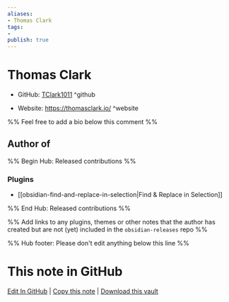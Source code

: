 ```yaml
---
aliases:
- Thomas Clark
tags:
- 
publish: true
---
```


# Thomas Clark

- GitHub: [TClark1011](https://github.com/TClark1011/) ^github
<!-- - Discord: `@` ^discord-->
- Website: <https://thomasclark.io/> ^website
<!-- - [[Publish sites|Publish site]]: ^publish-->

%% Feel free to add a bio below this comment %%


## Author of

%% Begin Hub: Released contributions %%
### Plugins
- [[obsidian-find-and-replace-in-selection|Find & Replace in Selection]]

%% End Hub: Released contributions %%

%% Add links to any plugins, themes or other notes that the author has created but are not (yet) included in the `obsidian-releases` repo %%

<!--
### Unlisted plugins

- 
-->

<!--
### Others

- 
-->

<!--
## Sponsor this author

- [[GitHub sponsors]]: [Sponsor @TClark1011 on GitHub Sponsors](https://github.com/sponsors/TClark1011) ^github-sponsor
- [[Buy me a coffee]]: ^buy-me-a-coffee
- [[PayPal]]: ^paypal
- [[Patreon]]: ^patreon

-->

<!--
## Follow this author

- [[YouTube Channels|On YouTube]]: ^youtube
- Twitter: ^twitter
- ...
-->

%% Hub footer: Please don't edit anything below this line %%

# This note in GitHub

<span class="git-footer">[Edit In GitHub](https://github.dev/obsidian-community/obsidian-hub/blob/main/01%20-%20Community/People/TClark1011.md "git-hub-edit-note") | [Copy this note](https://raw.githubusercontent.com/obsidian-community/obsidian-hub/main/01%20-%20Community/People/TClark1011.md "git-hub-copy-note") | [Download this vault](https://github.com/obsidian-community/obsidian-hub/archive/refs/heads/main.zip "git-hub-download-vault") </span>
